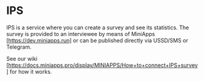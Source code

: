# IPS

IPS is a service where you can create a survey and see its statistics. The survey is provided to an interviewee by means of MiniApps [https://dev.miniapps.run] or can be published directly via USSD/SMS or Telegram.

See our wiki [https://docs.miniapps.pro/display/MINIAPPS/How+to+connect+IPS+survey] for how it works.
